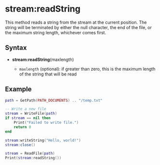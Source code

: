 # stream:readString #
This method reads a string from the stream at the current position. The string will be terminated by either the null character, the end of the file, or the maximum string length, whichever comes first.

## Syntax ##
- **stream:readString**(maxlength)

  - `maxlength` (optional): if greater than zero, this is the maximum length of the string that will be read

## Example

```lua
path = GetPath(PATH_DOCUMENTS) .. "/temp.txt"

-- Write a new file
stream = WriteFile(path)
if stream == nil then
    Print("Failed to write file.")
    return 0
end

stream:writeString("Hello, world!")
stream:close()

stream = ReadFile(path)
Print(stream:readString())
```